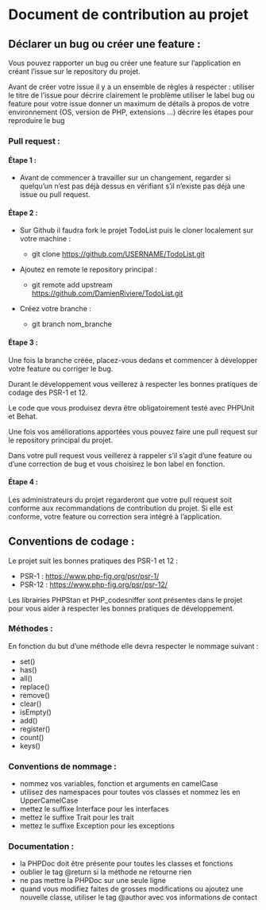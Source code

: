 # Document de contribution au projet

## Déclarer un bug ou créer une feature :

Vous pouvez rapporter un bug ou créer une feature sur l’application en créant l’issue sur le repository du projet.

Avant de créer votre issue il y a un ensemble de règles à respecter : 
utiliser le titre de l’issue pour décrire clairement le problème
utiliser le label bug ou feature pour votre issue
donner un maximum de détails à propos de votre environnement (OS,  version de PHP, extensions ...)
décrire les étapes pour reproduire le bug

### Pull request :

#### Étape 1 : 

- Avant de commencer à travailler sur un changement, regarder si quelqu’un n’est pas déjà dessus en vérifiant s’il n’existe pas déjà une issue ou pull request.

#### Étape 2 :

- Sur Github il faudra fork le projet TodoList puis le cloner localement sur votre machine :
    - git clone https://github.com/USERNAME/TodoList.git

- Ajoutez en remote le repository principal : 
    - git remote add upstream https://github.com/DamienRiviere/TodoList.git

- Créez votre branche : 
    - git branch nom_branche

#### Étape 3 :

Une fois la branche créée, placez-vous dedans et commencer à développer votre feature ou corriger le bug. 

Durant le développement vous veillerez à respecter les bonnes pratiques de codage des PSR-1 et 12.

Le code que vous produisez devra être obligatoirement testé avec PHPUnit et Behat.

Une fois vos améliorations apportées vous pouvez faire une pull request sur le repository principal du projet. 

Dans votre pull request vous veillerez à rappeler s’il s’agit d’une feature ou d’une correction de bug et vous choisirez le bon label en fonction.

#### Étape 4 :

Les administrateurs du projet regarderont que votre pull request soit conforme aux recommandations de contribution du projet. Si elle est conforme, votre feature ou correction sera intégré à l’application.

## Conventions de codage :

Le projet suit les bonnes pratiques des PSR-1 et 12 :
- PSR-1 : https://www.php-fig.org/psr/psr-1/
- PSR-12 : https://www.php-fig.org/psr/psr-12/

Les librairies PHPStan et PHP_codesniffer sont présentes dans le projet pour vous aider à respecter les bonnes pratiques de développement.

### Méthodes :

En fonction du but d’une méthode elle devra respecter le nommage suivant : 
- set()
- has()
- all()
- replace()
- remove()
- clear()
- isEmpty()
- add()
- register()
- count()
- keys()

### Conventions de nommage : 

- nommez vos variables, fonction et arguments en camelCase
- utilisez des namespaces pour toutes vos classes et nommez les en UpperCamelCase
- mettez le suffixe Interface pour les interfaces
- mettez le suffixe Trait pour les trait
- mettez le suffixe Exception pour les exceptions

### Documentation :

- la PHPDoc doit être présente pour toutes les classes et fonctions
- oublier le tag @return si la méthode ne retourne rien
- ne pas mettre la PHPDoc sur une seule ligne
- quand vous modifiez faites de grosses modifications ou ajoutez une nouvelle classe, utiliser le tag @author avec vos informations de contact





